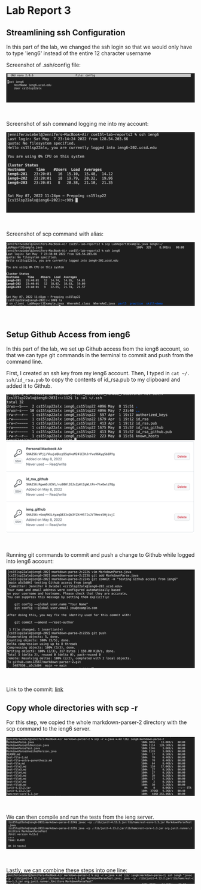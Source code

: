 # Lab Report 3

## Streamlining ssh Configuration

In this part of the lab, we changed the ssh login so that we would only have to type 'ieng6' instead of the entire 12 character username

Screenshot of .ssh/config file: 

![screenshot](Screenshot3rdRprt1.png)

<br />


Screenshot of ssh command logging me into my account:

![screenshot](Screenshot3rdRprt2.png)

<br />

Screenshot of scp command with alias:

![screenshot](Screenshot3rdRprt3.png)

<br />

## Setup Github Access from ieng6

In this part of the lab, we set up Github access from the ieng6 account, so that we can type git commands in the terminal to commit and push from the command line.

First, I created an ssh key from my ieng6 account.
Then, I typed in `cat ~/. ssh/id_rsa.pub` to copy the contents of id_rsa.pub to my clipboard and added it to Github.

![screenshot](Screenshot3rdRprt4.png)
![screenshot](Screenshot3rdRprt5.png)

<br />

Running git commands to commit and push a change to Github while logged into ieng6 account:

![screenshot](Screenshot3rdRprt10.png)

<br />

Link to the commit: [link](https://github.com/JZ567/markdown-parser-2/commit/a5c5d04daddbe813fb1cffc6bd28442a73d96b1c)

## Copy whole directories with scp -r

For this step, we copied the whole markdown-parser-2 directory with the scp command to the ieng6 server.

![screenshot](Screenshot3rdRprt6.png)

<br />

We can then compile and run the tests from the ieng server.
![screenshot](Screenshot3rdRprt7.png)

<br />

Lastly, we can combine these steps into one line:
![screenshot](Screenshot3rdRprt8.png)
